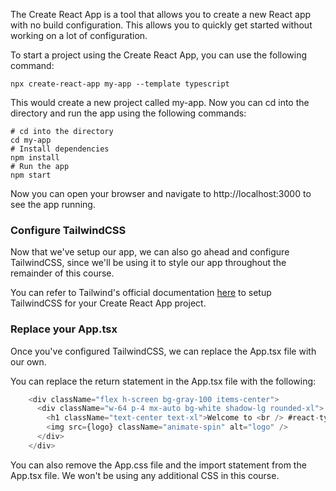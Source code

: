 The Create React App is a tool that allows you to create a new React app with no build configuration. This allows you to quickly get started without working on a lot of configuration.

To start a project using the Create React App, you can use the following command:

    npx create-react-app my-app --template typescript

This would create a new project called my-app. Now you can cd into the directory and run the app using the following commands:

    # cd into the directory
    cd my-app
    # Install dependencies
    npm install
    # Run the app
    npm start

Now you can open your browser and navigate to http://localhost:3000 to see the app running.

### Configure TailwindCSS

Now that we've setup our app, we can also go ahead and configure TailwindCSS, since we'll be using it to style our app throughout the remainder of this course.

You can refer to Tailwind's official documentation [here](https://tailwindcss.com/docs/guides/create-react-app) to setup TailwindCSS for your Create React App project.

### Replace your App.tsx

Once you've configured TailwindCSS, we can replace the App.tsx file with our own.

You can replace the return statement in the App.tsx file with the following:

```js
    <div className="flex h-screen bg-gray-100 items-center">
      <div className="w-64 p-4 mx-auto bg-white shadow-lg rounded-xl">
        <h1 className="text-center text-xl">Welcome to <br /> #react-typescript with #tailwindcss </h1>
        <img src={logo} className="animate-spin" alt="logo" />
      </div>
    </div>
```

You can also remove the App.css file and the import statement from the App.tsx file. We won't be using any additional CSS in this course.
